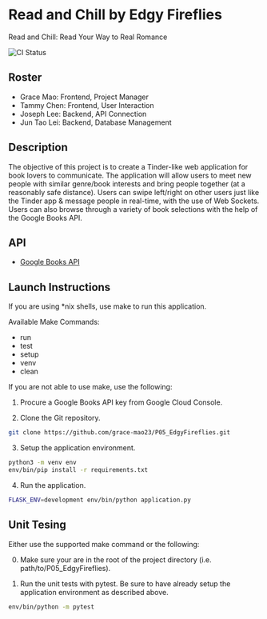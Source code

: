 # Read and Chill by Edgy Fireflies

Read and Chill: Read Your Way to Real Romance

![CI Status](https://github.com/grace-mao23/P05_EdgyFireflies/workflows/CI/badge.svg)

## Roster

* Grace Mao: Frontend, Project Manager
* Tammy Chen: Frontend, User Interaction
* Joseph Lee: Backend, API Connection
* Jun Tao Lei: Backend, Database Management

## Description

The objective of this project is to create a Tinder-like web application for book lovers to communicate. The application will allow users to meet new people with similar genre/book interests and bring people together (at a reasonably safe distance). Users can swipe left/right on other users just like the Tinder app & message people in real-time, with the use of Web Sockets. Users can also browse through a variety of book selections with the help of the Google Books API. 

## API

* [Google Books API](https://github.com/grace-mao23/P05_EdgyFireflies/blob/master/411_google-books.pdf)

## Launch Instructions

If you are using *nix shells, use make to run this application.

Available Make Commands:

* run
* test
* setup
* venv
* clean

If you are not able to use make, use the following:

1. Procure a Google Books API key from Google Cloud Console.

2. Clone the Git repository.

```bash
git clone https://github.com/grace-mao23/P05_EdgyFireflies.git
```

3. Setup the application environment.

```bash
python3 -m venv env
env/bin/pip install -r requirements.txt
```

4. Run the application.

```bash
FLASK_ENV=development env/bin/python application.py
```

## Unit Tesing

Either use the supported make command or the following:

0. Make sure your are in the root of the project directory (i.e. path/to/P05_EdgyFireflies).

1. Run the unit tests with pytest. Be sure to have already setup the application environment as described above.

```bash
env/bin/python -m pytest
```
